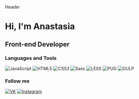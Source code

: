 Header

# Hi, I'm Anastasia

## Front-end Developer

### Languages and Tools

![JavaScript](https://img.shields.io/badge/-JavaScript-4A192C?style=for-the-badge&logo=javascript)
![HTML5](https://img.shields.io/badge/-HTML5-4A192C?style=for-the-badge&logo=HTML5)
![CSS3](https://img.shields.io/badge/-CSS3-4A192C?style=for-the-badge&logo=CSS3&logoColor=1FAEE9)
![Sass](https://img.shields.io/badge/-Sass/SCSS-4A192C?style=for-the-badge&logo=sass)
![LESS](https://img.shields.io/badge/-LESS-4A192C?style=for-the-badge&logo=less)
![PUG](https://img.shields.io/badge/-PUG-4A192C?style=for-the-badge&logo=pug&logoColor=EFAF8C)
![GULP](https://img.shields.io/badge/-GULP-4A192C?style=for-the-badge&logo=gulp)

### Follow me
[![VK](https://img.shields.io/badge/-VK-4A192C?style=for-the-badge&logo=VK&logoColor=0077FF)](https://vk.com/id159672612)
[![Instagram](https://img.shields.io/badge/-Instagram-4A192C?style=for-the-badge&logo=instagram&logoColor=FF00CC)](https://www.instagram.com/fdv08/)

